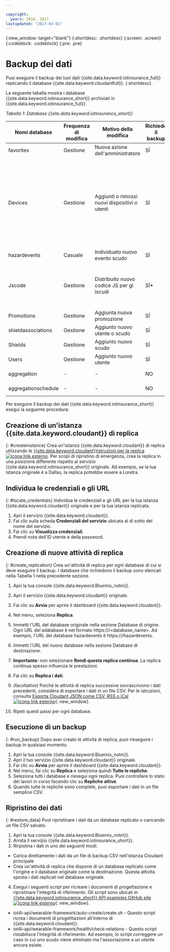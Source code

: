 ```yaml
---

copyright:
  years: 2016, 2017
lastupdated: "2017-03-01"
---
```


<!-- Common attributes used in the template are defined as follows: -->
{:new_window: target="blank"}
{:shortdesc: .shortdesc}
{:screen: .screen}
{:codeblock: .codeblock}
{:pre: .pre}



<!-- {{site.data.keyword.iotinsurance_full}}  {{site.data.keyword.iotinsurance_short}}  -->

# Backup dei dati
Puoi eseguire il backup dei tuoi dati {{site.data.keyword.iotinsurance_full}} replicando il database {{site.data.keyword.cloudantfull}}.
{:shortdesc}

La seguente tabella mostra i database {{site.data.keyword.iotinsurance_short}} archiviati in {{site.data.keyword.iotinsurance_full}}.

*Tabella 1: Database {{site.data.keyword.iotinsurance_short}}*

Nomi database| Frequenza di modifica| Motivo della modifica | Richiede il backup | Commenti
------------- | -------------| -------------| -------------| -------------
favorites|Gestione|Nuova azione dell'amministratore|SÍ|-
Devices|Gestione|Aggiunti o rimossi nuovi dispositivi o utenti|SÍ| Il trasformatore genera dinamicamente una tabella nella memoria e la compila con i dati dal provider del dispositivo. Per i gateway collegati direttamente, questa tabella archivia i dispositivi.
hazardevents|Casuale|Individuato nuovo evento scudo|SÍ|-
Jscode|Gestione|Distribuito nuovo codice JS per gl iscudi|SÍ*| L'amministratore può facoltativamente saltare il backup e distribuire una nuova versione del codice JS.
Promotions|Gestione|Aggiunta nuova promozione|SÍ|-
shieldassociations|Gestione|Aggiunto nuovo utente o scudo|SÍ|-
Shields|Gestione|Aggiunto nuovo scudo|SÍ|-
Users|Gestione|Aggiunto nuovo utente|SÍ|-
aggregation|-|-|NO|Può essere ricompilato.
aggregationschedule|-|-| NO|Può essere ricompilato.

Per eseguire il backup dei dati {{site.data.keyword.iotinsurance_short}} esegui la seguente procedura:

## Creazione di un'istanza {{site.data.keyword.cloudant}} di replica
{: #createinstance}
Crea un'istanza {{site.data.keyword.cloudant}} di replica utilzzando le [{{site.data.keyword.cloudant}}Istruzioni per la replica ![icona link esterno](../../icons/launch-glyph.svg)](https://docs.cloudant.com/replication.html). Per scopi di ripristino di emergenza, crea la replica in una posizione differente rispetto al servizio {{site.data.keyword.iotinsurance_short}} originale. Ad esempio, se la tua istanza originale è a Dallas, la replica potrebbe essere a Londra.

## Individua le credenziali e gli URL
{: #locate_credentials}
Individua le credenziali e gli URL per la tua istanza {{site.data.keyword.cloudant}} originale e per la tua istanza replicata.
1. Apri il servizio {{site.data.keyword.cloudant}}.
2. Fai clic sulla scheda **Credenziali del servizio** ubicata al di sotto del nome del servizio.
3. Fai clic su **Visualizza credenziali**.
4. Prendi nota dell'ID utente e della password.

## Creazione di nuove attività di replica
{: #create_replication}
Crea un'attività di replica per ogni database di cui si deve eseguire il backup. I database che richiedono il backup sono elencati nella Tabella 1 nella precedente sezione.

1. Apri la tua console {{site.data.keyword.Bluemix_notm}}.

2. Apri il servizio {{site.data.keyword.cloudant}} originale.

3. Fai clic su **Avvia** per aprire il dashboard {{site.data.keyword.cloudant}}.

4. Nel menu, seleziona **Replica**.

5. Immetti l'URL del database originale nella sezione Database di origine. Ogni URL del adatabase è nel formato https://<CloudantbaseURL>/<database_name>.  Ad esempio, l'URL del database hazardevents è https://<CloudantbaseURL>/hazardevents.

6. Immetti l'URL del nuovo database nella sezione Database di destinazione.

7. **Importante:** non selezionare **Rendi questa replica continua**.  La replica continua spesso influenza le prestazioni.

8. Fai clic su **Replica i dati**.  

9. (facoltativo) Poiché le attività di replica successive sovrascrivono i dati precedenti, considera di esportare i dati in un file CSV.  Per le istruzioni, consulta [Esporta Cloudant JSON come CSV, RSS o iCal ![icona link esterno](../../icons/launch-glyph.svg)](https://developer.ibm.com/clouddataservices/2015/09/22/export-cloudant-json-as-csv-rss-or-ical/){: new_window}.

10. Ripeti questi passi per ogni database.

## Esecuzione di un backup
{: #run_backup}
Dopo aver creato le attività di replica, puoi rieseguire i backup in qualsiasi momento.
1. Apri la tua console {{site.data.keyword.Bluemix_notm}}.
2. Apri il tuo servizio {{site.data.keyword.cloudant}} originale.
3. Fai clic su **Avvia** per aprire il dashboard {{site.data.keyword.cloudant}}.
4. Nel menu, fai clic su **Replica** e seleziona quindi **Tutte le repliche**.
5. Seleziona tutti i database e riesegui ogni replica. Puoi controllare lo stato dei lavori in corso facendo clic su **Repliche attive**.
6. Quando tutte le repliche sono complete, puoi esportare i dati in un file semplice CSV.

## Ripristino dei dati
{: #restore_data}
Puoi ripristinare i dati da un database replicato o caricando un file CSV salvato.
1. Apri la tua console {{site.data.keyword.Bluemix_notm}}.
2. Arrsta il servizio {{site.data.keyword.iotinsurance_short}}.
3. Rirpistina i dati in uno dei seguenti modi:
  - Carica direttamente i dati da un file di backup CSV nell'istanza Cloudant principale
  - Crea un'attività di replica che dispone di un database replicato come l'origine e il database originale come la destinazione. Questa attività sposta i dati replicati nel database originale.
4. Esegui i seguenti script per ricreare i documenti di progettazione e ripristinare l'integrità di riferimento.  Gli script sono ubicati in [{{site.data.keyword.iotinsurance_short}} API examples GitHub site ![icona link esterno](../../icons/launch-glyph.svg)](https://github.com/IBM-Bluemix/iot4i-api-examples-nodejs/){: new_window}.
  - iot4i-api/wearable-framework/auto-create/create.sh - Questo script ricrea i documenti di progetttazioni all'interno di {{site.data.keyword.cloudant}}.
  - iot4i-api/wearable-framework/health/check-relations - Questo script ristabilisce l'integrità di riferimento. Ad esempio, lo script correggere un caso in cui uno scudo viene eliminato ma l'associazione a un utente ancora esiste.
